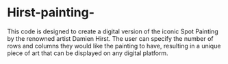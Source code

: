# Hirst-painting-
This code is designed to create a digital version of the iconic Spot Painting by the renowned artist Damien Hirst. The user can specify the number of rows and columns they would like the painting to have, resulting in a unique piece of art that can be displayed on any digital platform.
